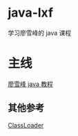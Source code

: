 # java-lxf

学习廖雪峰的 java 课程

# 主线

[廖雪峰 java 教程](https://www.liaoxuefeng.com/wiki/1252599548343744)

## 其他参考

[ClassLoader](https://juejin.cn/post/6844903729435508750)